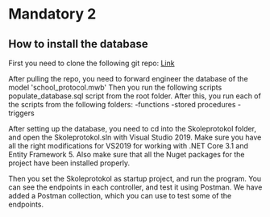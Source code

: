 # Mandatory 2

## How to install the database
First you need to clone the following git repo:
[Link](https://github.com/oliverlowbob/5_sem_databases_mandatory)

After pulling the repo, you need to forward engineer the database of the model 'school_protocol.mwb'
Then you run the following scripts populate_database.sql script from the root folder.
After this, you run each of the scripts from the following folders:
-functions
-stored procedures 
-triggers

After setting up the database, you need to cd into the Skoleprotokol folder, and open the Skoleprotokol.sln with Visual Studio 2019.
Make sure you have all the right modifications for VS2019 for working with .NET Core 3.1 and Entity Framework 5.
Also make sure that all the Nuget packages for the project have been installed properly.

Then you set the Skoleprotokol as startup project, and run the program.
You can see the endpoints in each controller, and test it using Postman.
We have added a Postman collection, which you can use to test some of the endpoints.
